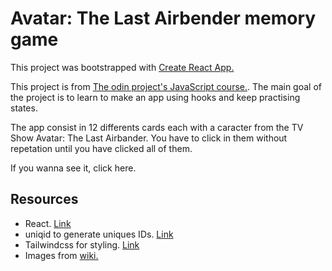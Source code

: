 # Avatar: The Last Airbender memory game

This project was bootstrapped with [Create React App.](https://create-react-app.dev/)

This project is from [The odin project's JavaScript course.](https://www.theodinproject.com/paths/full-stack-ruby-on-rails/courses/javascript/lessons/memory-card). The main goal of the project is to learn to make an app using hooks and keep practising states.

The app consist in 12 differents cards each with a caracter from the TV Show Avatar: The Last Airbander. You have to click in them without repetation until you have clicked all of them.

If you wanna see it, click here.

## Resources

- React. [Link](https://reactjs.org/)
- uniqid to generate uniques IDs. [Link](https://github.com/adamhalasz/uniqid)
- Tailwindcss for styling. [Link](https://tailwindcss.com/)
- Images from [wiki.](https://avatar.fandom.com/wiki/Avatar_Wiki)
